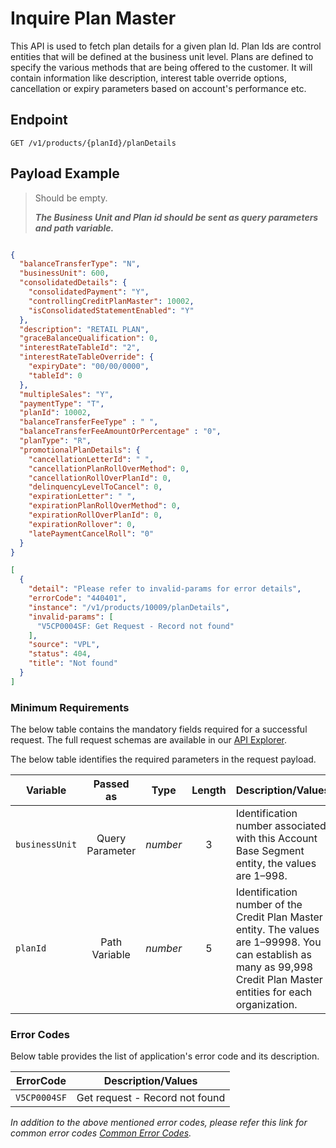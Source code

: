 # Inquire Plan Master

This API is used to fetch plan details for a given plan Id. Plan Ids are control entities that will be defined at the business unit level. Plans are defined to specify the various methods that are being offered to the customer. It will contain information like description, interest table override options, cancellation or expiry parameters based on account's performance etc.
  
## Endpoint

`GET /v1/products/{planId}/planDetails`

## Payload Example

<!--
type: tab
titles: Request, Response, Error
-->

>Should be empty.
>
>***The Business Unit and Plan id should be sent as query parameters and path variable.***

<!--
type: tab
-->

```json

{
  "balanceTransferType": "N",
  "businessUnit": 600,
  "consolidatedDetails": {
    "consolidatedPayment": "Y",
    "controllingCreditPlanMaster": 10002,
    "isConsolidatedStatementEnabled": "Y"
  },
  "description": "RETAIL PLAN",
  "graceBalanceQualification": 0,
  "interestRateTableId": "2",
  "interestRateTableOverride": {
    "expiryDate": "00/00/0000",
    "tableId": 0
  },
  "multipleSales": "Y",
  "paymentType": "T",
  "planId": 10002,
  "balanceTransferFeeType" : " ",
  "balanceTransferFeeAmountOrPercentage" : "0",
  "planType": "R",
  "promotionalPlanDetails": {
    "cancellationLetterId": " ",
    "cancellationPlanRollOverMethod": 0,
    "cancellationRollOverPlanId": 0,
    "delinquencyLevelToCancel": 0,
    "expirationLetter": " ",
    "expirationPlanRollOverMethod": 0,
    "expirationRollOverPlanId": 0,
    "expirationRollover": 0,
    "latePaymentCancelRoll": "0"
  }
}
```

<!--
type: tab
-->

```json
[
  {
    "detail": "Please refer to invalid-params for error details",
    "errorCode": "440401",
    "instance": "/v1/products/10009/planDetails",
    "invalid-params": [
      "V5CP0004SF: Get Request - Record not found"
    ],
    "source": "VPL",
    "status": 404,
    "title": "Not found"
  }
]
```
<!-- type: tab-end -->
### Minimum Requirements

The below table contains the mandatory fields required for a successful request. The full request schemas are available in our [API Explorer](../api/?type=get&path=/v1/products/{planId}/planDetails).

The below table identifies the required parameters in the request payload.

| Variable | Passed as | Type | Length | Description/Values |
| -------- | :-------: | :--: | :------------: | ------------------ |
| `businessUnit` | Query Parameter | *number* | 3 | Identification number associated with this Account Base Segment entity, the values are 1–998. |
| `planId` | Path Variable | *number* | 5 | Identification number of the Credit Plan Master entity. The values are 1–99998. You can establish as many as 99,998 Credit Plan Master entities for each organization. |

### Error Codes

Below table provides the list of application's error code and its description.

| ErrorCode |  Description/Values |
| --------  | ------------------ |
| `V5CP0004SF` | Get request - Record not found |

*In addition to the above mentioned error codes, please refer this link for common error codes [Common Error Codes](?path=docs/Common_Error_Code.md).*
